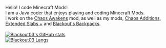 Hello! I code Minecraft Mods!<br>
I am a Java coder that enjoys playing and coding Minecraft Mods.<br>
I work on the [Chaos Awakens](https://chaosawakens.github.io/) mod, as well as my mods, [Chaos Additions](https://blackout03.github.io/mods/chaos-additions.html), [Extended Slabs +](https://www.curseforge.com/minecraft/mc-mods/extended-slabs-plus) and [Blackout's Backpacks](https://www.curseforge.com/minecraft/mc-mods/blackouts-backpacks).<br><br>
[![Blackout03's GitHub stats](https://github-readme-stats.vercel.app/api?username=Blackout03&show_icons=true&count_private=true&theme=radical)](https://github.com/anuraghazra/github-readme-stats)<br>
[![Blackout03 Langs](https://github-readme-stats.vercel.app/api/top-langs/?username=Blackout03&theme=radical)](https://github.com/anuraghazra/github-readme-stats)
